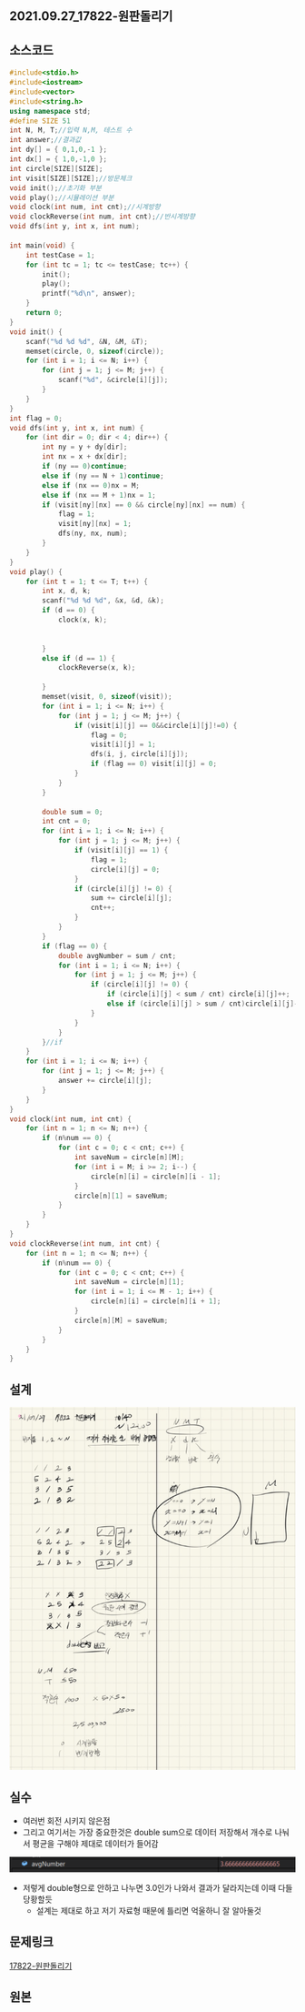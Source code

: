 ## 2021.09.27_17822-원판돌리기

## 소스코드

```c++
#include<stdio.h>
#include<iostream>
#include<vector>
#include<string.h>
using namespace std;
#define SIZE 51
int N, M, T;//입력 N,M, 테스트 수
int answer;//결과값
int dy[] = { 0,1,0,-1 };
int dx[] = { 1,0,-1,0 };
int circle[SIZE][SIZE];
int visit[SIZE][SIZE];//방문체크
void init();//초기화 부분
void play();//시뮬레이션 부분
void clock(int num, int cnt);//시계방향 
void clockReverse(int num, int cnt);//반시계방향
void dfs(int y, int x, int num);

int main(void) {
	int testCase = 1;
	for (int tc = 1; tc <= testCase; tc++) {
		init();
		play();
		printf("%d\n", answer);
	}
	return 0;
}
void init() {
	scanf("%d %d %d", &N, &M, &T);
	memset(circle, 0, sizeof(circle));
	for (int i = 1; i <= N; i++) {
		for (int j = 1; j <= M; j++) {
			scanf("%d", &circle[i][j]);
		}
	}
}
int flag = 0;
void dfs(int y, int x, int num) {
	for (int dir = 0; dir < 4; dir++) {
		int ny = y + dy[dir];
		int nx = x + dx[dir];
		if (ny == 0)continue;
		else if (ny == N + 1)continue;
		else if (nx == 0)nx = M;
		else if (nx == M + 1)nx = 1;
		if (visit[ny][nx] == 0 && circle[ny][nx] == num) {
			flag = 1;
			visit[ny][nx] = 1;
			dfs(ny, nx, num);
		}
	}
}
void play() {
	for (int t = 1; t <= T; t++) {
		int x, d, k;
		scanf("%d %d %d", &x, &d, &k);
		if (d == 0) {
			clock(x, k);


		}
		else if (d == 1) {
			clockReverse(x, k);

		}
		memset(visit, 0, sizeof(visit));
		for (int i = 1; i <= N; i++) {
			for (int j = 1; j <= M; j++) {
				if (visit[i][j] == 0&&circle[i][j]!=0) {
					flag = 0;
					visit[i][j] = 1;
					dfs(i, j, circle[i][j]);
					if (flag == 0) visit[i][j] = 0;
				}
			}
		}

		double sum = 0;
		int cnt = 0;
		for (int i = 1; i <= N; i++) {
			for (int j = 1; j <= M; j++) {
				if (visit[i][j] == 1) {
					flag = 1;
					circle[i][j] = 0;
				}
				if (circle[i][j] != 0) {
					sum += circle[i][j];
					cnt++;
				}
			}
		}
		if (flag == 0) {
			double avgNumber = sum / cnt;
			for (int i = 1; i <= N; i++) {
				for (int j = 1; j <= M; j++) {
					if (circle[i][j] != 0) {
						if (circle[i][j] < sum / cnt) circle[i][j]++;
						else if (circle[i][j] > sum / cnt)circle[i][j]--;
					}
				}
			}
		}//if
	}
	for (int i = 1; i <= N; i++) {
		for (int j = 1; j <= M; j++) {
			answer += circle[i][j];
		}
	}
}
void clock(int num, int cnt) {
	for (int n = 1; n <= N; n++) {
		if (n%num == 0) {
			for (int c = 0; c < cnt; c++) {
				int saveNum = circle[n][M];
				for (int i = M; i >= 2; i--) {
					circle[n][i] = circle[n][i - 1];
				}
				circle[n][1] = saveNum;
			}
		}
	}
}
void clockReverse(int num, int cnt) {
	for (int n = 1; n <= N; n++) {
		if (n%num == 0) {
			for (int c = 0; c < cnt; c++) {
				int saveNum = circle[n][1];
				for (int i = 1; i <= M - 1; i++) {
					circle[n][i] = circle[n][i + 1];
				}
				circle[n][M] = saveNum;
			}
		}
	}
}
```

## 설계

![image-20210928000316106](2021.09.27_17822-원판돌리기.assets/image-20210928000316106.png)

## 실수

- 여러번 회전 시키지 않은점
- 그리고 여기서는 가장 중요한것은 double sum으로 데이터 저장해서 개수로 나눠서 평균을 구해야 제대로 데이터가 들어감

![image-20210928000444766](2021.09.27_17822-원판돌리기.assets/image-20210928000444766.png)

- 저렇게 double형으로 안하고 나누면 3.0인가 나와서 결과가 달라지는데 이때 다들 당황할듯
  - 설계는 제대로 하고 저기 자료형 때문에 틀리면 억울하니 잘 알아둘것

## 문제링크

[17822-원판돌리기](https://www.acmicpc.net/problem/17822)

## 원본




